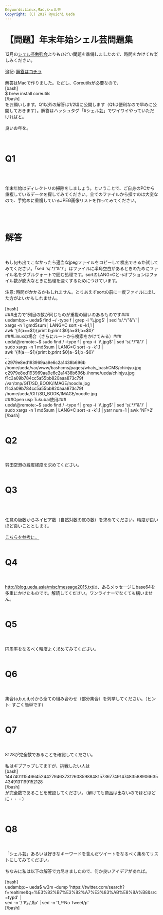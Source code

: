 ```yaml
---
Keywords:Linux,Mac,シェル芸
Copyright: (C) 2017 Ryuichi Ueda
---
```


# 【問題】年末年始シェル芸問題集
12月の<a href="http://blog.ueda.asia/?p=4671" title="【問題のみ】第14回東京居残りシェル芸勉強会">シェル芸勉強会</a>よりもひどい問題を準備しましたので、時間をかけてお楽しみください。<br />
<br />
追記: <a href="http://blog.ueda.asia/?p=4821" title="【解答】年末年始シェル芸問題集" target="_blank">解答はコチラ</a><br />
<br />
解答はMacで作りました。ただし、Coreutilsが必要なので、<br />
[bash]<br />
$ brew install coreutils<br />
[/bash]<br />
をお願いします。Q1以外の解答は1/2頃に公開します（Q1は便利なので早めに公開しておきます）。解答はハッシュタグ「#シェル芸」でワイワイやっていただければと。<br />
<br />
良いお年を。<br />
<br />
<br />
<h1>Q1</h1><br />
<br />
<br />
年末年始はディレクトリの掃除をしましょう。ということで、ご自身のPCから重複しているデータを探してみてください。全てのファイルから探すのは大変なので、手始めに重複しているJPEG画像リストを作ってみてください。<br />
<br />
<!--more--><br />
<br />
<h1>解答</h1><br />
<br />
もし何も出てこなかったら適当なjpegファイルをコピーして検出できるか試してみてください。「sed 's/.*/"&"/'」はファイルに半角空白があるときのためにファイル名をダブルクォートで囲む処理です。sortのLANG=Cと-sオプションはファイル数が膨大なときに処理を速くするためにつけています。<br />
<br />
注意: 時間がかかるかもしれません。とりあえずsortの前に一度ファイルに出した方がよいかもしれません。<br />
<br />
[bash]<br />
###出力で1列目の数が同じものが重複の疑いのあるものです###<br />
uedambp:~ ueda$ find ~/ -type f | grep -i '\\.jpg$' | sed 's/.*/&quot;&amp;&quot;/' |<br />
xargs -n 1 gmd5sum | LANG=C sort -s -k1,1 |<br />
awk '{if(a==$1){print b;print $0}a=$1;b=$0}'<br />
###Linuxの場合（さらにルートから検索をかけてみる）###<br />
ueda\@remote:~$ sudo find / -type f | grep -i '\\.jpg$' | sed 's/.*/&quot;&amp;&quot;/' | <br />
sudo xargs -n 1 md5sum | LANG=C sort -s -k1,1 | <br />
awk '{if(a==$1){print b;print $0}a=$1;b=$0}'<br />
...<br />
c2979e8ed193969aa9e6c2a1438b696b /home/ueda/var/www/bashcms/pages/whats_bashCMS/chinjyu.jpg<br />
c2979e8ed193969aa9e6c2a1438b696b /home/ueda/chinjyu.jpg<br />
f1c3a09b784cc5a55bb820aaa873c79f /var/tmp/GIT/SD_BOOK/IMAGE/noodle.jpg<br />
f1c3a09b784cc5a55bb820aaa873c79f /home/ueda/GIT/SD_BOOK/IMAGE/noodle.jpg<br />
###Open usp Tukubai使用###<br />
ueda\@remote:~$ sudo find / -type f | grep -i '\\.jpg$' | sed 's/.*/&quot;&amp;&quot;/' | <br />
sudo xargs -n 1 md5sum | LANG=C sort -s -k1,1 | yarr num=1 | awk 'NF&gt;2'<br />
[/bash]<br />
<br />
<h1>Q2</h1><br />
<br />
羽田空港の緯度経度を求めてください。<br />
<br />
<h1>Q3</h1><br />
<br />
<br />
任意の級数からネイピア数（自然対数の底の数）を求めてください。精度が良いほど良いこととします。<br />
<br />
<a href="http://ja.wikipedia.org/wiki/%E3%83%8D%E3%82%A4%E3%83%94%E3%82%A2%E6%95%B0%E3%81%AE%E8%A1%A8%E7%8F%BE" target="_blank">こちらを参考に。</a><br />
<br />
<h1>Q4</h1><br />
<br />
<a href="http://blog.ueda.asia/misc/message2015.txt" target="_blank">http://blog.ueda.asia/misc/message2015.txt</a>は、あるメッセージにbase64を多重にかけたものです。解読してください。ワンライナーでなくても構いません。<br />
<br />
<h1>Q5</h1><br />
<br />
円周率をなるべく精度よく求めてみてください。<br />
<br />
<h1>Q6</h1><br />
<br />
集合{a,b,c,d,e}から全ての組み合わせ（部分集合）を列挙してください。（ヒント: すごく簡単です）<br />
<br />
<h1>Q7</h1><br />
<br />
8128が完全数であることを確認してください。<br />
<br />
私はギブアップしてますが、挑戦したい人は<br />
[bash]<br />
14474011154664524427946373126085988481573677491474835889066354349131199152128<br />
[/bash]<br />
が完全数であることを確認してください。（解けても商品は出ないのでほどほどに・・・）<br />
<br />
<br />
<h1>Q8</h1><br />
<br />
「シェル芸」あるいは好きなキーワードを含んだツイートをなるべく集めてリストにしてみてください。<br />
<br />
ちなみに私は以下の解答で力尽きましたので、何か良いアイデアがあれば。<br />
<br />
[bash]<br />
uedambp:~ ueda$ w3m -dump 'https://twitter.com/search?f=realtime&amp;q=%E3%82%B7%E3%82%A7%E3%83%AB%E8%8A%B8&amp;src=typd' |<br />
sed -n '/ 1\\./,$p' | sed -n '1,/^No Tweet/p'<br />
[/bash]
